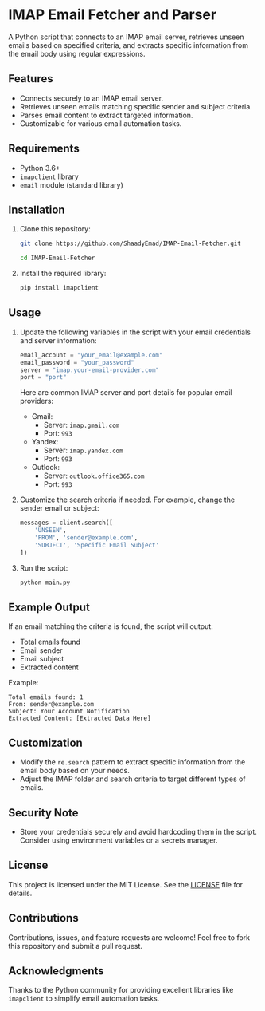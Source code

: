 # IMAP Email Fetcher and Parser

A Python script that connects to an IMAP email server, retrieves unseen emails based on specified criteria, and extracts specific information from the email body using regular expressions.

## Features
- Connects securely to an IMAP email server.
- Retrieves unseen emails matching specific sender and subject criteria.
- Parses email content to extract targeted information.
- Customizable for various email automation tasks.

## Requirements
- Python 3.6+
- `imapclient` library
- `email` module (standard library)

## Installation

1. Clone this repository:
   ```bash
   git clone https://github.com/ShaadyEmad/IMAP-Email-Fetcher.git
   ```
   ```bash
   cd IMAP-Email-Fetcher
   ```

2. Install the required library:
   ```bash
   pip install imapclient
   ```

## Usage

1. Update the following variables in the script with your email credentials and server information:
   ```python
   email_account = "your_email@example.com"
   email_password = "your_password"
   server = "imap.your-email-provider.com"
   port = "port"
   ```

   Here are common IMAP server and port details for popular email providers:
   - Gmail:
     - Server: `imap.gmail.com`
     - Port: `993`
   - Yandex:
     - Server: `imap.yandex.com`
     - Port: `993`
   - Outlook:
     - Server: `outlook.office365.com`
     - Port: `993`

2. Customize the search criteria if needed. For example, change the sender email or subject:
   ```python
   messages = client.search([
       'UNSEEN',
       'FROM', 'sender@example.com',
       'SUBJECT', 'Specific Email Subject'
   ])
   ```

3. Run the script:
   ```bash
   python main.py
   ```

## Example Output
If an email matching the criteria is found, the script will output:
- Total emails found
- Email sender
- Email subject
- Extracted content

Example:
```
Total emails found: 1
From: sender@example.com
Subject: Your Account Notification
Extracted Content: [Extracted Data Here]
```

## Customization
- Modify the `re.search` pattern to extract specific information from the email body based on your needs.
- Adjust the IMAP folder and search criteria to target different types of emails.

## Security Note
- Store your credentials securely and avoid hardcoding them in the script. Consider using environment variables or a secrets manager.

## License
This project is licensed under the MIT License. See the [LICENSE](LICENSE) file for details.

## Contributions
Contributions, issues, and feature requests are welcome! Feel free to fork this repository and submit a pull request.

## Acknowledgments
Thanks to the Python community for providing excellent libraries like `imapclient` to simplify email automation tasks.
